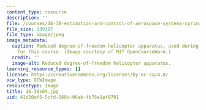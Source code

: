 ```yaml
---
content_type: resource
description: ''
file: /courses/16-30-estimation-and-control-of-aerospace-systems-spring-2004/41d20af55cfd568d06abfb76e1af9701_16-30s04.jpg
file_size: 139387
file_type: image/jpeg
image_metadata:
  caption: Reduced degree-of-freedom helicopter apparatus, used during lab assignments
    for this course. (Image courtesy of MIT OpenCourseWare.)
  credit: ''
  image-alt: Reduced degree-of-freedom helicopter apparatus.
learning_resource_types: []
license: https://creativecommons.org/licenses/by-nc-sa/4.0/
ocw_type: OCWImage
resourcetype: Image
title: 16-30s04.jpg
uid: 41d20af5-5cfd-568d-06ab-fb76e1af9701
---
```

